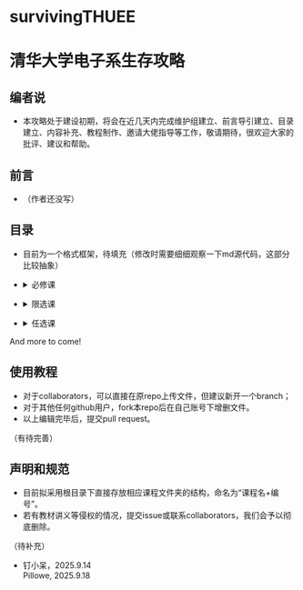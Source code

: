 # survivingTHUEE
# 清华大学电子系生存攻略
## 编者说
- 本攻略处于建设初期，将会在近几天内完成维护组建立、前言导引建立、目录建立、内容补充、教程制作、邀请大佬指导等工作，敬请期待，很欢迎大家的批评、建议和帮助。
## 前言
- （作者还没写）
## 目录

- 目前为一个格式框架，待填充（修改时需要细细观察一下md源代码，这部分比较抽象）

- <details>
  <summary>必修课</summary>

  - 高等微积分（1）

</details>

- <details>
  <summary>限选课</summary>

  - ~~暂无~~


</details>

- <details>
  <summary>任选课</summary>
  
  - <details><summary>通识课</summary>
    
    - aa
    - bb
  
  - <details><summary>科学类</summary>
    
    - aa
    - bb
    </details>

  - <details><summary>人文类</summary>

      - aa
      - bb
    </details>
  
  </details>
</details>




And more to come!

## 使用教程
- 对于collaborators，可以直接在原repo上传文件，但建议新开一个branch；
- 对于其他任何github用户，fork本repo后在自己账号下增删文件。
- 以上编辑完毕后，提交pull request。

（有待完善）
## 声明和规范
- 目前拟采用根目录下直接存放相应课程文件夹的结构，命名为“课程名+编号”。
- 若有教材讲义等侵权的情况，提交issue或联系collaborators，我们会予以彻底删除。

（待补充）  

- 钉小呆，2025.9.14  
Pillowe, 2025.9.18

